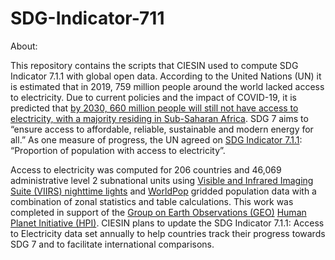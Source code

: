 # SDG-Indicator-711

About:

This repository contains the scripts that CIESIN used to compute SDG Indicator 7.1.1 with global open data. According to the United Nations (UN) it is estimated that in 2019, 759 million people around the world lacked access to electricity. Due to current policies and the impact of COVID-19, it is predicted that [by 2030, 660 million people will still not have access to electricity, with a majority residing in Sub-Saharan Africa](https://unstats.un.org/sdgs/report/2021/goal-07/). SDG 7 aims to “ensure access to affordable, reliable, sustainable and modern energy for all.” As one measure of progress, the UN agreed on [SDG Indicator 7.1.1](https://unstats.un.org/sdgs/metadata/?Text=&Goal=&Target=7.1): “Proportion of population with access to electricity”.

Access to electricity was computed for 206 countries and 46,069 administrative level 2 subnational units using [Visible and Infrared Imaging Suite (VIIRS) nighttime lights](https://eogdata.mines.edu/products/vnl/) and [WorldPop](https://www.worldpop.org/) gridded population data with a combination of zonal statistics and table calculations. This work was completed in support of the [Group on Earth Observations (GEO)](https://earthobservations.org/index.php) [Human Planet Initiative (HPI)](https://ghsl.jrc.ec.europa.eu/HPI.php). CIESIN plans to update the SDG Indicator 7.1.1: Access to Electricity data set annually to help countries track their progress towards SDG 7 and to facilitate international comparisons.
